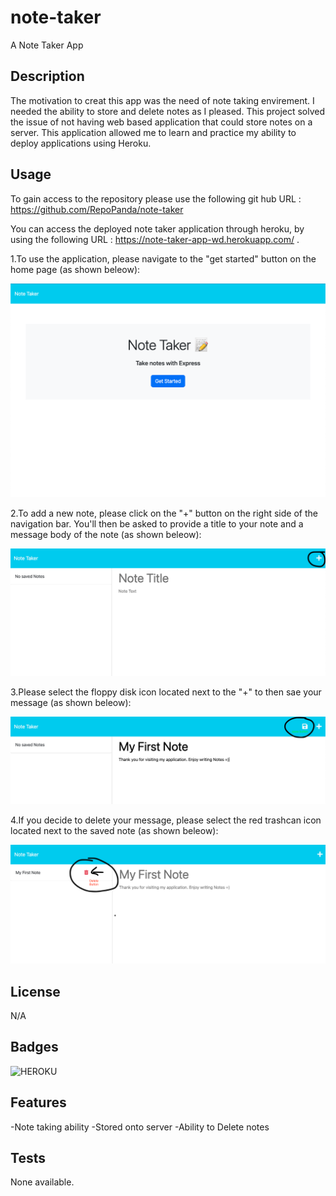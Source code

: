 # note-taker
A Note Taker App

## Description

The motivation to creat this app was the need of note taking envirement. I needed the ability to store and delete notes as I pleased. This project solved the issue of not having web based application that could store notes on a server. This application allowed me to learn and practice my ability to deploy applications using Heroku.

## Usage

To gain access to the repository please use the following git hub URL : https://github.com/RepoPanda/note-taker

You can access the deployed note taker application through heroku, by using the following URL : https://note-taker-app-wd.herokuapp.com/ .

1.To use the application, please navigate to the "get started" button on the home page (as shown beleow): 

![Homepage screenshot](./assets/screenshots/Notetaker%20HPage.png)

2.To add a new note, please click on the "+" button on the right side of the navigation bar. You'll then be asked to provide a title to your note and a message body of the note (as shown beleow):

![Add button screenshot](./assets/screenshots/Notetaker%20add%20'+'%20button.png)

3.Please select the floppy disk icon located next to the "+" to then sae your message (as shown beleow): 

![Save button screenshot](./assets/screenshots/Notetaker%20save%20button.png)

4.If you decide to delete your message, please select the red trashcan icon located next to the saved note (as shown beleow):

![Delete button screenshot](./assets/screenshots/Ntoetaker%20delete%20button.png)

## License

N/A

## Badges

![HEROKU](https://img.shields.io/badge/Heroku-430098?style=for-the-badge&logo=heroku&logoColor=whiter)

## Features

-Note taking ability
-Stored onto server
-Ability to Delete notes

## Tests
None available.